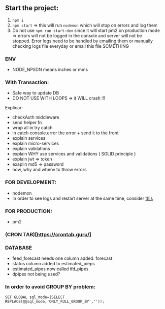 ## Start the project:

1. `npm i`
2. `npm start` => this will run `nodemon` which will stop on errors and log them
3. Do not use `npm run start-dev` since it will start pm2 on production mode => errors will not be logged in the console and server will not be stopped. Error logs need to be handled by emailing them or manually checking logs file everyday or email this file SOMETHING

### ENV

- NODE_NPSDN means inches or mms

### With Transaction:

- Safe way to update DB
- DO NOT USE WITH LOOPS => it WILL crash !!!

Explicar:

- checkAuth middleware
- send helper fn
- wrap all in try catch
- in catch console.error the error + send it to the front
- explain services
- explain micro-services
- explain validations
- explain WHY use services and validations ( SOLID principle )
- explain jwt => token
- exaplin md5 => password
- how, why and whenv to throw errors

### FOR DEVELOPMENT:

- nodemon
- In order to see logs and restart server at the same time, consider [this](https://stackoverflow.com/questions/19336435/restart-node-js-application-when-uncaught-exception-occurs)

### FOR PRODUCTION:

- pm2

### (CRON TAB)[https://crontab.guru/]

### DATABASE

- feed_forecast needs one column added: forecast
- status column added to estimated_pieps
- estimated_pipes now called ifd_pipes
- dpipes not being used?

### In order to avoid GROUP BY problem:

```
SET GLOBAL sql_mode=(SELECT REPLACE(@@sql_mode,'ONLY_FULL_GROUP_BY',''));
```
